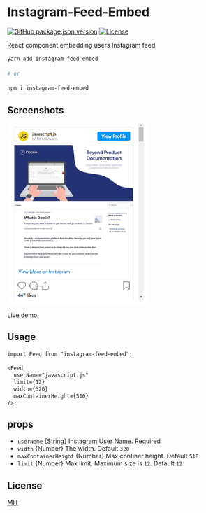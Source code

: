# Instagram-Feed-Embed

[![GitHub package.json version][npm-image]][npm-url]
[![License][license-image]][license-url]

React component embedding users Instagram feed

```bash
yarn add instagram-feed-embed

# or

npm i instagram-feed-embed
```

## Screenshots

<img src="docs/screenshot.png" width="320" alt="screenshot">

[Live demo](https://instagram-feed-embed.vercel.app/)

## Usage

```tsx
import Feed from "instagram-feed-embed";

<Feed
  userName="javascript.js"
  limit={12}
  width={320}
  maxContainerHeight={510}
/>;
```

## props

- `userName` {String} Instagram User Name. Required
- `width` {Number} The width. Default `320`
- `maxContainerHeight` {Number} Max continer height. Default `510`
- `limit` {Number} Max limit. Maximum size is `12`. Default `12`

## License

[MIT][license-url]

[license-image]: https://img.shields.io/:license-mit-blue.svg?style=flat-square
[license-url]: https://raw.githubusercontent.com/Hamaad-Siddiqui/instagram-feed-embed/main/LICENSE
[npm-url]: https://www.npmjs.com/package/instagram-feed-embed
[npm-image]: https://img.shields.io/github/package-json/v/hamaad-siddiqui/instagram-feed-embed
